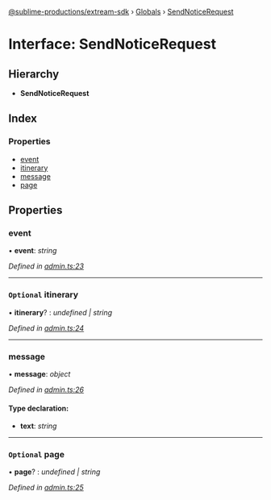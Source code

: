 [@sublime-productions/extream-sdk](../README.md) › [Globals](../globals.md) › [SendNoticeRequest](sendnoticerequest.md)

# Interface: SendNoticeRequest

## Hierarchy

* **SendNoticeRequest**

## Index

### Properties

* [event](sendnoticerequest.md#event)
* [itinerary](sendnoticerequest.md#optional-itinerary)
* [message](sendnoticerequest.md#message)
* [page](sendnoticerequest.md#optional-page)

## Properties

###  event

• **event**: *string*

*Defined in [admin.ts:23](https://github.com/Extream-SaaS/ex-sdk/blob/38e00dd/src/admin.ts#L23)*

___

### `Optional` itinerary

• **itinerary**? : *undefined | string*

*Defined in [admin.ts:24](https://github.com/Extream-SaaS/ex-sdk/blob/38e00dd/src/admin.ts#L24)*

___

###  message

• **message**: *object*

*Defined in [admin.ts:26](https://github.com/Extream-SaaS/ex-sdk/blob/38e00dd/src/admin.ts#L26)*

#### Type declaration:

* **text**: *string*

___

### `Optional` page

• **page**? : *undefined | string*

*Defined in [admin.ts:25](https://github.com/Extream-SaaS/ex-sdk/blob/38e00dd/src/admin.ts#L25)*
